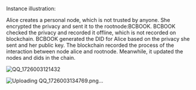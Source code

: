 Instance illustration:

Alice creates a personal node, which is not trusted by anyone. She encrypted the privacy and sent it to the rootnode:BCBOOK.
BCBOOK checked the privacy and recorded it offline, which is not recorded on blockchain.
BCBOOK generated the DID for Alice based on the privacy she sent and her public key.
The blockchain recorded the process of the interaction between node alice and rootnode. Meanwhile, it updated the nodes and dids in the chain.

![QQ_1726003121432](https://github.com/user-attachments/assets/9c2be8dc-844e-40fa-9ee9-6512d9a8b24f)

![Uploading QQ_1726003134769.png…]()
